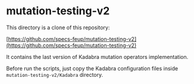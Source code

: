 # mutation-testing-v2

This directory is a clone of this repository:

[https://github.com/specs-feup/mutation-testing-v2](https://github.com/specs-feup/mutation-testing-v2)

It contains the last version of Kadabra mutation operators implementation.

Before run the scripts, just copy the Kadabra configuration files inside `mutation-testing-v2/Kadabra` directory.
